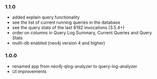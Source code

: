 
### 1.1.0

* added explain query functionality
* see the list of current running queries in the database
* see the query stats of the last 8192 invocations (3.5.4+)
* order on columns in Query Log Summary, Current Queries and Query Stats
* multi-db enabled (neo4j version 4 and higher)

### 1.0.0

* renamed app from neo4j-qlog-analyzer to query-log-analyzer 
* UI improvements